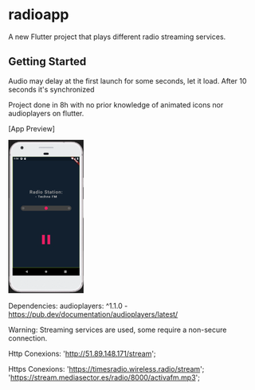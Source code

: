 # radioapp

A new Flutter project that plays different radio streaming services.

## Getting Started

Audio may delay at the first launch for some seconds, let it load. After 10 seconds it's synchronized

Project done in 8h with no prior knowledge of animated icons nor audioplayers on flutter. 

[App Preview]

<img src="https://github.com/DCE00/radioapp/blob/master/assets/AppPreview.PNG?raw=true" width=30% height=30%>


Dependencies: 
audioplayers: ^1.1.0 - https://pub.dev/documentation/audioplayers/latest/ 

Warning: Streaming services are used, some require a non-secure connection. 

Http Conexions:
'http://51.89.148.171/stream';

Https Conexions:
'https://timesradio.wireless.radio/stream';
'https://stream.mediasector.es/radio/8000/activafm.mp3';
